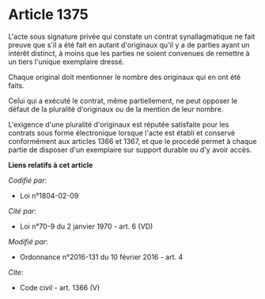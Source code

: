 # Article 1375

L'acte sous signature privée qui constate un contrat synallagmatique ne fait preuve que s'il a été fait en autant d'originaux
qu'il y a de parties ayant un intérêt distinct, à moins que les parties ne soient convenues de remettre à un tiers l'unique
exemplaire dressé.

Chaque original doit mentionner le nombre des originaux qui en ont été faits.

Celui qui a exécuté le contrat, même partiellement, ne peut opposer le défaut de la pluralité d'originaux ou de la mention de
leur nombre.

L'exigence d'une pluralité d'originaux est réputée satisfaite pour les contrats sous forme électronique lorsque l'acte est
établi et conservé conformément aux articles 1366 et 1367, et que le procédé permet à chaque partie de disposer d'un
exemplaire sur support durable ou d'y avoir accès.

**Liens relatifs à cet article**

_Codifié par_:

  - Loi n°1804-02-09

_Cité par_:

  - Loi n°70-9 du 2 janvier 1970 - art. 6 (VD)

_Modifié par_:

  - Ordonnance n°2016-131 du 10 février 2016 - art. 4

_Cite_:

  - Code civil - art. 1366 (V)
